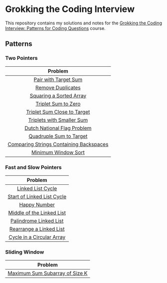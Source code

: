 # Grokking the Coding Interview

This repository contains my solutions and notes for the [Grokking the Coding Interview: Patterns for Coding Questions](https://www.designgurus.io/course/grokking-the-coding-interview) course.

## Patterns

### Two Pointers

| Problem                                                                                                    |
| :--------------------------------------------------------------------------------------------------------: |
| [Pair with Target Sum](./01-two-pointers/01-pair-with-target-sum.md)                                       |
| [Remove Duplicates](./01-two-pointers/02-remove-duplicates.md)                                             |
| [Squaring a Sorted Array](./01-two-pointers/03-squaring-a-sorted-array.md)                                 |
| [Triplet Sum to Zero](./01-two-pointers/04-triplet-sum-to-zero.md)                                         |
| [Triplet Sum Close to Target](./01-two-pointers/05-triplet-sum-close-to-target.md)                         |
| [Triplets with Smaller Sum](./01-two-pointers/06-triplets-with-smaller-sum.md)                             |
| [Dutch National Flag Problem](./01-two-pointers/07-dutch-national-flag-problem.md)                         |
| [Quadruple Sum to Target](./01-two-pointers/08-quadruple-sum-to-target.md)                                 |
| [Comparing Strings Containing Backspaces](./01-two-pointers/09-comparing-strings-containing-backspaces.md) |
| [Minimum Window Sort](./01-two-pointers/10-minimum-window-sort.md)                                         |

### Fast and Slow Pointers

| Problem                                                                                    |
| :---------------------------------------------------------------------------------------:  |
| [Linked List Cycle](./02-fast-and-slow-pointers/01-linked-list-cycle.md)                   |
| [Start of Linked List Cycle](./02-fast-and-slow-pointers/02-start-of-linked-list-cycle.md) |
| [Happy Number](./02-fast-and-slow-pointers/3-happy-number.md)                              |
| [Middle of the Linked List](./02-fast-and-slow-pointers/04-middle-of-the-linked-list.md)   |
| [Palindrome Linked List](./02-fast-and-slow-pointers/05-palindrome-linked-list.md)         |
| [Rearrange a Linked List](./02-fast-and-slow-pointers/06-rearrange-a-linked-list.md)       |
| [Cycle in a Circular Array](./02-fast-and-slow-pointers/07-cycle-in-a-circular-array.md)   |

### Sliding Window

| Problem                                                                                    |
| :---------------------------------------------------------------------------------------:  |
| [Maximum Sum Subarray of Size K](./03-sliding-window/01-maximum-sum-subarray-of-size-k.md) |
